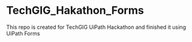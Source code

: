 # TechGIG_Hakathon_Forms

This repo is created for TechGIG UiPath Hackathon and finished it using UiPath Forms
